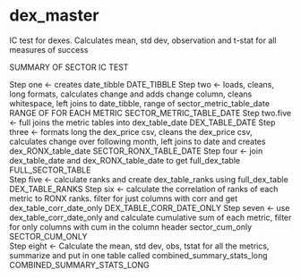 # dex_master
IC test for dexes. Calculates mean, std dev, observation and t-stat for all measures of success

SUMMARY OF SECTOR IC TEST 

Step one <- creates date_tibble
DATE_TIBBLE 
Step two <- loads, cleans, long formats, calculates change and adds change column, cleans whitespace, left joins to date_tibble, range of sector_metric_table_date
RANGE OF FOR EACH METRIC SECTOR_METRIC_TABLE_DATE 
Step two.five <- full joins the metric tables into dex_table_date
DEX_TABLE_DATE 
Step three <- formats long the dex_price csv, cleans the dex_price csv, calculates change over following month, left joins to date and creates dex_RONX_table_date
SECTOR_RONX_TABLE_DATE 
Step four <- join dex_table_date and dex_RONX_table_date to get full_dex_table
FULL_SECTOR_TABLE  
Step five <- calculate ranks and create dex_table_ranks using full_dex_table
DEX_TABLE_RANKS 
Step six <- calculate the correlation of ranks of each metric to RONX ranks. filter for just columns with corr and get dex_table_corr_date_only
DEX_TABLE_CORR_DATE_ONLY 
Step seven <- use dex_table_corr_date_only and calculate cumulative sum of each metric, filter for only columns with cum in the column header sector_cum_only
SECTOR_CUM_ONLY  
Step eight <- Calculate the mean, std dev, obs, tstat for all the metrics, summarize and put in one table called combined_summary_stats_long
COMBINED_SUMMARY_STATS_LONG 
